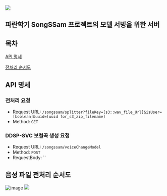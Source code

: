 <img src="https://capsule-render.vercel.app/api?type=waving&color=BDBDC8&height=150&section=header" />

## 파란학기 SongSSam 프로젝트의 모델 서빙을 위한 서버
## 목차
[API 명세](#API-명세)

[전처리 순서도](#음성-파일-전처리-순서도)

## API 명세
### 전처리 요청
* Request URL: `/songssam/splitter?fileKey=[s3::wav_file_Url]&isUser=[boolean]&uuid=[uuid for_s3_zip_filename]`
* Method: `GET`
### DDSP-SVC 보컬곡 생성 요청
* Request URL: `/songssam/voiceChangeModel`
* Method: `POST`
* RequestBody: ``

## 음성 파일 전처리 순서도
![image](https://github.com/ajou20658/songssam_ml/assets/48721887/50d73898-0661-4b7b-a907-b4fb5b1d8ea8)
<img src="https://capsule-render.vercel.app/api?type=waving&color=BDBDC8&height=150&section=footer" />
